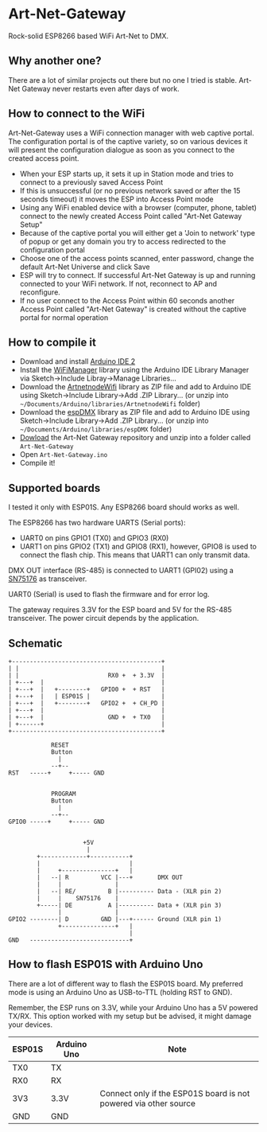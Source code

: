 # Art-Net-Gateway

Rock-solid ESP8266 based WiFi Art-Net to DMX. 

## Why another one?

There are a lot of similar projects out there but no one I tried is stable. Art-Net Gateway never restarts even after days of work.

## How to connect to the WiFi

Art-Net-Gateway uses a WiFi connection manager with web captive portal. The configuration portal is of the captive variety, so on various devices it will present the configuration dialogue as soon as you connect to the created access point.

- When your ESP starts up, it sets it up in Station mode and tries to connect to a previously saved Access Point
- If this is unsuccessful (or no previous network saved or after the 15 seconds timeout) it moves the ESP into Access Point mode
- Using any WiFi enabled device with a browser (computer, phone, tablet) connect to the newly created Access Point called "Art-Net Gateway Setup"
- Because of the captive portal you will either get a 'Join to network' type of popup or get any domain you try to access redirected to the configuration portal
- Choose one of the access points scanned, enter password, change the default Art-Net Universe and click Save
- ESP will try to connect. If successful Art-Net Gateway is up and running connected to your WiFi network. If not, reconnect to AP and reconfigure.
- If no user connect to the Access Point within 60 seconds another Access Point called "Art-Net Gateway" is created without the captive portal for normal operation

## How to compile it

- Download and install [Arduino IDE 2](https://docs.arduino.cc/software/ide-v2/tutorials/getting-started/ide-v2-downloading-and-installing)
- Install the [WiFiManager](https://github.com/tzapu/WiFiManager) library using the Arduino IDE Library Manager via Sketch->Include Libray->Manage Libraries...
- Download the [ArtnetnodeWifi](https://github.com/rstephan/ArtnetnodeWifi) library as ZIP file and add to Arduino IDE using Sketch->Include Library->Add .ZIP Library... (or unzip into `~/Documents/Arduino/libraries/ArtnetnodeWifi` folder)
- Download the [espDMX](https://github.com/alf45tar/espDMX) library as ZIP file and add to Arduino IDE using Sketch->Include Library->Add .ZIP Library... (or unzip into `~/Documents/Arduino/libraries/espDMX` folder)
- [Dowload](https://github.com/alf45tar/Art-Net-Gateway/archive/refs/heads/main.zip) the Art-Net Gateway repository and unzip into a folder called `Art-Net-Gateway`
- Open `Art-Net-Gateway.ino`
- Compile it!

## Supported boards

I tested it only with ESP01S. Any ESP8266 board should works as well.

The ESP8266 has two hardware UARTS (Serial ports):
 - UART0 on pins GPIO1 (TX0) and GPIO3 (RX0)
 - UART1 on pins GPIO2 (TX1) and GPIO8 (RX1), however, GPIO8 is used to connect the flash chip. This means that UART1 can only transmit data.

DMX OUT interface (RS-485) is connected to UART1 (GPI02) using a [SN75176](https://www.ti.com/lit/ds/symlink/sn75176a.pdf) as transceiver.

UART0 (Serial) is used to flash the firmware and for error log.

The gateway requires 3.3V for the ESP board and 5V for the RS-485 transceiver. The power circuit depends by the application.

## Schematic

```
+------------------------------------------+
| |                                        |
| |                         RX0 +  + 3.3V  |
| +---+  |                                 |
| +---+  |   +--------+   GPIO0 +  + RST   |
| +---+  |   | ESP01S |                    |
| +---+  |   +--------+   GPIO2 +  + CH_PD |
| +---+  |                                 |
| +---+  |                  GND +  + TX0   |
| +------+                                 |
+------------------------------------------+
    
            RESET
            Button
              |
            --+-- 
RST   -----+     +----- GND


            PROGRAM
            Button
              |
            --+-- 
GPIO0 -----+     +----- GND


                     +5V
                      |
        +-------------+-----------+               
        |                         |
        |     +---------------+   |
        |   --| R         VCC |---+       DMX OUT
        |     |               |
        |   --| RE/         B |---------- Data - (XLR pin 2)
        |     |    SN75176    |
        +-----| DE          A |---------- Data + (XLR pin 3)
              |               |
GPIO2 --------| D         GND |---+------ Ground (XLR pin 1)
              +---------------+   |
                                  |
GND   ----------------------------+
```

## How to flash ESP01S with Arduino Uno

There are a lot of different way to flash the ESP01S board. My preferred mode is using an Arduino Uno as USB-to-TTL (holding RST to GND).

Remember, the ESP runs on 3.3V, while your Arduino Uno has a 5V powered TX/RX. This option worked with my setup but be advised, it might damage your devices.

ESP01S|Arduino Uno|Note
------|-----------|----
TX0|TX|
RX0|RX|
3V3|3.3V|Connect only if the ESP01S board is not powered via other source 
GND|GND|
